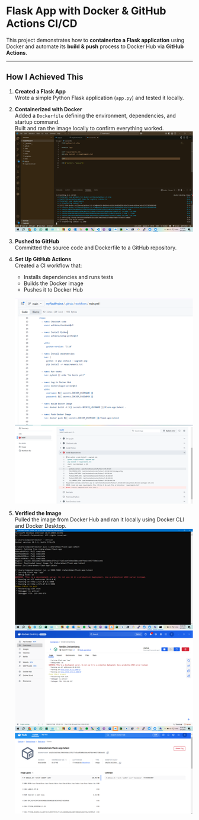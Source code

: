 # Flask App with Docker & GitHub Actions CI/CD

This project demonstrates how to **containerize a Flask application** using Docker and automate its **build & push** process to Docker Hub via **GitHub Actions**.

---

## How I Achieved This

1. **Created a Flask App**  
   Wrote a simple Python Flask application (`app.py`) and tested it locally.

2. **Containerized with Docker**  
   Added a `Dockerfile` defining the environment, dependencies, and startup command.  
   Built and ran the image locally to confirm everything worked.
	![Dockerfile](./FlaskApp/Screenshots/Screenshot327.png)

3. **Pushed to GitHub**  
   Committed the source code and Dockerfile to a GitHub repository.
	

4. **Set Up GitHub Actions**  
   Created a CI workflow that:
   - Installs dependencies and runs tests
   - Builds the Docker image
   - Pushes it to Docker Hub

	![GitHub Actions](./FlaskApp/Screenshots/Screenshot334.png)
	![GitHub Actions](./FlaskApp/Screenshots/Screenshot323.png)

5. **Verified the Image**  
   Pulled the image from Docker Hub and ran it locally using Docker CLI and Docker Desktop.
	![Run Container](./FlaskApp/Screenshots/Screenshot330.png)
	![Run Container](./FlaskApp/Screenshots/Screenshot329.png)
	![Docker Hub](./FlaskApp/Screenshots/Screenshot331.png)


